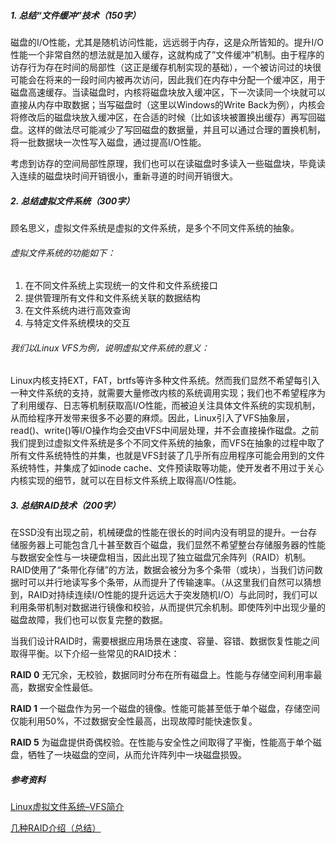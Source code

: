 ##### 1. 总结“文件缓冲”技术（150字）

磁盘的I/O性能，尤其是随机访问性能，远远弱于内存，这是众所皆知的。提升I/O性能一个非常自然的想法就是加入缓存，这就构成了”文件缓冲”机制。由于程序的访存行为存在时间的局部性（这正是缓存机制实现的基础），一个被访问过的块很可能会在将来的一段时间内被再次访问，因此我们在内存中分配一个缓冲区，用于磁盘高速缓存。当读磁盘时，内核将磁盘块放入缓冲区，下一次读同一个块就可以直接从内存中取数据；当写磁盘时（这里以Windows的Write Back为例），内核会将修改后的磁盘块放入缓冲区，在合适的时候（比如该块被置换出缓存）再写回磁盘。这样的做法尽可能减少了写回磁盘的数据量，并且可以通过合理的置换机制，将一批数据块一次性写入磁盘，通过提高I/O性能。

考虑到访存的空间局部性原理，我们也可以在读磁盘时多读入一些磁盘块，毕竟读入连续的磁盘块时间开销很小，重新寻道的时间开销很大。

##### 2. 总结虚拟文件系统（300字）

顾名思义，虚拟文件系统是虚拟的文件系统，是多个不同文件系统的抽象。

###### 虚拟文件系统的功能如下：

1. 在不同文件系统上实现统一的文件和文件系统接口
2. 提供管理所有文件和文件系统关联的数据结构
3. 在文件系统内进行高效查询
4. 与特定文件系统模块的交互

###### 我们以Linux VFS为例，说明虚拟文件系统的意义：

Linux内核支持EXT，FAT，brtfs等许多种文件系统。然而我们显然不希望每引入一种文件系统的支持，就需要大量修改内核的系统调用实现；我们也不希望程序为了利用缓存、日志等机制获取高I/O性能，而被迫关注具体文件系统的实现机制，从而给程序开发带来很多不必要的麻烦。因此，Linux引入了VFS抽象层，read()、write()等I/O操作均会交由VFS中间层处理，并不会直接操作磁盘。之前我们提到过虚拟文件系统是多个不同文件系统的抽象，而VFS在抽象的过程中取了所有文件系统特性的并集，也就是VFS封装了几乎所有应用程序可能会用到的文件系统特性，并集成了如inode cache、文件预读取等功能，使开发者不用过于关心内核实现的细节，就可以在目标文件系统上取得高I/O性能。

##### 3. 总结RAID技术（200字）

在SSD没有出现之前，机械硬盘的性能在很长的时间内没有明显的提升。一台存储服务器上可能包含几十甚至数百个磁盘，我们显然不希望整台存储服务器的性能与数据安全性与一块硬盘相当，因此出现了独立磁盘冗余阵列（RAID）机制。RAID使用了“条带化存储”的方法，数据会被分为多个条带（或块），当我们访问数据时可以并行地读写多个条带，从而提升了传输速率。（从这里我们自然可以猜想到，RAID对持续连续I/O性能的提升远远大于突发随机I/O）与此同时，我们可以利用条带机制对数据进行镜像和校验，从而提供冗余机制。即使阵列中出现少量的磁盘故障，我们也可以恢复完整的数据。

当我们设计RAID时，需要根据应用场景在速度、容量、容错、数据恢复性能之间取得平衡。以下介绍一些常见的RAID技术：

**RAID 0** 无冗余，无校验，数据同时分布在所有磁盘上。性能与存储空间利用率最高，数据安全性最低。

**RAID 1** 一个磁盘作为另一个磁盘的镜像。性能可能甚至低于单个磁盘，存储空间仅能利用50%，不过数据安全性最高，出现故障时能快速恢复。

**RAID 5** 为磁盘提供奇偶校验。在性能与安全性之间取得了平衡，性能高于单个磁盘，牺牲了一块磁盘的空间，从而允许阵列中一块磁盘损毁。

##### 参考资料

[Linux虚拟文件系统–VFS简介](https://www.linuxprobe.com/linux-vfs.html)

[几种RAID介绍（总结）](https://blog.csdn.net/weixin_43295278/article/details/88551933?ops_request_misc=%25257B%252522request%25255Fid%252522%25253A%252522160838826316780304672460%252522%25252C%252522scm%252522%25253A%25252220140713.130102334..%252522%25257D&request_id=160838826316780304672460&biz_id=0&utm_medium=distribute.pc_search_result.none-task-blog-2~all~sobaiduend~default-3-88551933.nonecase&utm_term=RAID)